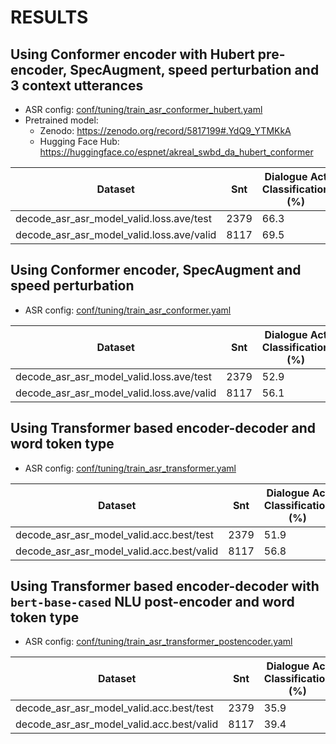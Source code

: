 <!-- Generated by scripts/utils/show_asr_result.sh -->
# RESULTS

## Using Conformer encoder with Hubert pre-encoder, SpecAugment, speed perturbation and 3 context utterances

- ASR config: [conf/tuning/train_asr_conformer_hubert.yaml](conf/tuning/train_asr_conformer_hubert.yaml)
- Pretrained model:
  - Zenodo: https://zenodo.org/record/5817199#.YdQ9_YTMKkA
  - Hugging Face Hub: https://huggingface.co/espnet/akreal_swbd_da_hubert_conformer

|Dataset|Snt|Dialogue Act Classification (%)|
|---|---|---|
|decode_asr_asr_model_valid.loss.ave/test|2379|66.3|
|decode_asr_asr_model_valid.loss.ave/valid|8117|69.5|

## Using Conformer encoder, SpecAugment and speed perturbation

- ASR config: [conf/tuning/train_asr_conformer.yaml](conf/tuning/train_asr_conformer.yaml)

|Dataset|Snt|Dialogue Act Classification (%)|
|---|---|---|
|decode_asr_asr_model_valid.loss.ave/test|2379|52.9|
|decode_asr_asr_model_valid.loss.ave/valid|8117|56.1|

## Using Transformer based encoder-decoder and word token type

- ASR config: [conf/tuning/train_asr_transformer.yaml](conf/tuning/train_asr_transformer.yaml)

|Dataset|Snt|Dialogue Act Classification (%)|
|---|---|---|
|decode_asr_asr_model_valid.acc.best/test|2379|51.9|
|decode_asr_asr_model_valid.acc.best/valid|8117|56.8|

## Using Transformer based encoder-decoder with `bert-base-cased` NLU post-encoder and word token type

- ASR config: [conf/tuning/train_asr_transformer_postencoder.yaml](conf/tuning/train_asr_transformer_postencoder.yaml)

|Dataset|Snt|Dialogue Act Classification (%)|
|---|---|---|
|decode_asr_asr_model_valid.acc.best/test|2379|35.9|
|decode_asr_asr_model_valid.acc.best/valid|8117|39.4|
